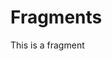 <!-- .slide: data-background="#ff0000" -->

# Fragments

This is a fragment <!-- .element: class="fragment" data-fragment-index="2" -->

